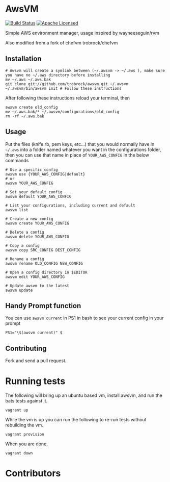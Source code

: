 # AwsVM

[![Build Status](https://travis-ci.org/raravena80/awsvm.png?branch=master)](https://travis-ci.org/raravena80/awsvm) [![Apache Licensed](https://img.shields.io/badge/license-Apache2.0-blue.svg)](https://raw.githubusercontent.com/raravena80/awsvm/master/LICENSE)

Simple AWS environment manager, usage inspired by wayneeseguin/rvm

Also modified from a fork of chefvm trobrock/chefvm

## Installation

    # Awsvm will create a symlink between (~/.awsvm -> ~/.aws ), make sure you have no ~/.aws directory before installing
    mv ~/.aws ~/.aws.bak
    git clone git://github.com/trobrock/awsvm.git ~/.awsvm
    ~/.awsvm/bin/awsvm init # Follow these instructions
    
After following these instructions reload your terminal, then

    awsvm create old_config
    mv ~/.aws.bak/* ~/.awsvm/configurations/old_config
    rm -rf ~/.aws.bak

## Usage

Put the files (knife.rb, pem keys, etc...) that you would normally have in `~/.aws` into a folder named whatever you want in the configurations folder, then you can use that name in place of `YOUR_AWS_CONFIG` in the below commands

    # Use a specific config
    awsvm use {YOUR_AWS_CONFIG|default}
    # or
    awsvm YOUR_AWS_CONFIG

    # Set your default config
    awsvm default YOUR_AWS_CONFIG

    # List your configurations, including current and default
    awsvm list

    # Create a new config
    awsvm create YOUR_AWS_CONFIG

    # Delete a config
    awsvm delete YOUR_AWS_CONFIG

    # Copy a config
    awsvm copy SRC_CONFIG DEST_CONFIG

    # Rename a config
    awsvm rename OLD_CONFIG NEW_CONFIG

    # Open a config directory in $EDITOR
    awsvm edit YOUR_AWS_CONFIG

    # Update awsvm to the latest
    awsvm update


## Handy Prompt function
You can use `awsvm current` in PS1 in bash to see your current config in your prompt

    PS1="\$(awsvm current)" $

## Contributing

Fork and send a pull request.

# Running tests

The following will bring up an ubuntu based vm, install awsvm, and run the bats tests against it.

```shell
vagrant up
```

While the vm is up you can run the following to re-run tests without rebuilding the vm.

```shell
vagrant provision
```

When you are done.

```shell
vagrant down
```

# Contributors
